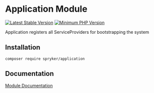 # Application Module
[![Latest Stable Version](https://poser.pugx.org/spryker/application/v/stable.svg)](https://packagist.org/packages/spryker/application)
[![Minimum PHP Version](https://img.shields.io/badge/php-%3E%3D%207.3-8892BF.svg)](https://php.net/)

Application registers all ServiceProviders for bootstrapping the system

## Installation

```
composer require spryker/application
```

## Documentation

[Module Documentation](https://academy.spryker.com/developing_with_spryker/module_guide/modules.html)
